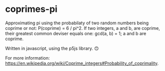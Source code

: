 # coprimes-pi

Approximating pi using the probabilaty of two random numbers being coprime or not: P(coprime) = 6 / pi^2.
If two integers, a and b, are coprime, their greatest common deviser equals one: gcd(a, b) = 1; a and b are coprime.

Written in javascript, using the p5js library. 🙃

For more information: https://en.wikipedia.org/wiki/Coprime_integers#Probability_of_coprimality.
